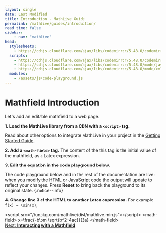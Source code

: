 ```yaml
---
layout: single
date: Last Modified
title: Introduction - MathLive Guide
permalink: /mathlive/guides/introduction/
read_time: false
sidebar:
    - nav: "mathlive"
head:
  stylesheets:
    - https://cdnjs.cloudflare.com/ajax/libs/codemirror/5.48.0/codemirror.min.css
  scripts:
    - https://cdnjs.cloudflare.com/ajax/libs/codemirror/5.48.0/codemirror.min.js
    - https://cdnjs.cloudflare.com/ajax/libs/codemirror/5.48.0/mode/javascript/javascript.min.js
    - https://cdnjs.cloudflare.com/ajax/libs/codemirror/5.48.0/mode/xml/xml.min.js
  modules:
    - /assets/js/code-playground.js
---
```

<script>
    moduleMap = {
        mathlive: "//unpkg.com/mathlive/dist/mathlive.min.mjs",
        "html-to-image": "///assets/js/html-to-image.js",
    };
</script>

# Mathfield Introduction

Let's add an editable mathfield to a web page.

**1. Load the MathLive library from a CDN with a `<script>` tag.**

<p class="notice--info">Read about other options to integrate MathLive in your 
  project in the 
  <a href="/guides/mathfield-getting-started/">Getting Started Guide</a>.
</p>


**2. Add a `<math-field>` tag.** The content of the this tag is the initial value 
of the mathfield, as a Latex expression.

**3. Edit the equation in the code playground below.**

The code playground below and in the rest of the documentation are live: when you modify the HTML or JavaScript code the output will update to reflect your changes.
Press **Reset** to bring back the playground to its original state. {.notice--info}

**4. Change line 3 of the HTML to another Latex expression.** 
For example `f(x) = \sin(x)`, 



<code-playground layout="stack" class="m-lg w-full-lg">
    <style slot="style">
      .output:focus-within {
        outline: Highlight auto 1px;
        outline: -webkit-focus-ring-color auto 1px
      }
      .output math-field:focus, .output math-field:focus-within {
        outline: none;
      }
    </style>
    <div slot="html">&lt;script src="//unpkg.com/mathlive/dist/mathlive.min.js"&gt;&lt;/script&gt;
&lt;math-field&gt;
    x=\frac{-b\pm \sqrt{b^2-4ac}}{2a}
&lt;/math-field&gt;</div>
</code-playground>


<div class='read-more'><a href="/mathlive/guides/interacting/">Next: <strong>Interacting with a Mathfield</strong><svg class="svg-chevron" ><use xlink:href="#svg-chevron"></use></svg></a></div>

